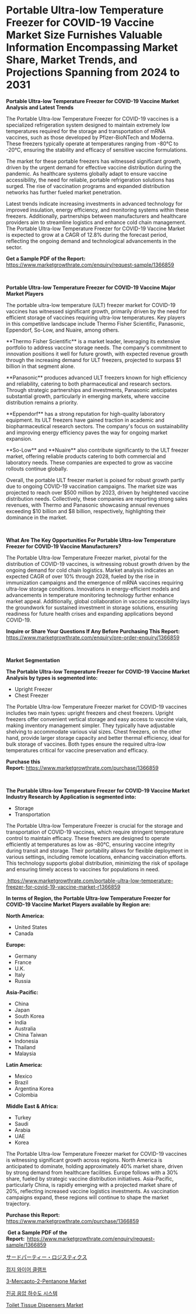 <p><h1>Portable Ultra-low Temperature Freezer for COVID-19 Vaccine Market Size Furnishes Valuable Information Encompassing Market Share, Market Trends, and Projections Spanning from 2024 to 2031</h1></p><p><strong>Portable Ultra-low Temperature Freezer for COVID-19 Vaccine Market Analysis and Latest Trends</strong></p>
<p><p>The Portable Ultra-low Temperature Freezer for COVID-19 vaccines is a specialized refrigeration system designed to maintain extremely low temperatures required for the storage and transportation of mRNA vaccines, such as those developed by Pfizer-BioNTech and Moderna. These freezers typically operate at temperatures ranging from -80°C to -20°C, ensuring the stability and efficacy of sensitive vaccine formulations.</p><p>The market for these portable freezers has witnessed significant growth, driven by the urgent demand for effective vaccine distribution during the pandemic. As healthcare systems globally adapt to ensure vaccine accessibility, the need for reliable, portable refrigeration solutions has surged. The rise of vaccination programs and expanded distribution networks has further fueled market penetration.</p><p>Latest trends indicate increasing investments in advanced technology for improved insulation, energy efficiency, and monitoring systems within these freezers. Additionally, partnerships between manufacturers and healthcare providers aim to streamline logistics and enhance cold chain management. The Portable Ultra-low Temperature Freezer for COVID-19 Vaccine Market is expected to grow at a CAGR of 12.8% during the forecast period, reflecting the ongoing demand and technological advancements in the sector.</p></p>
<p><strong>Get a Sample PDF of the Report:&nbsp;</strong> <a href="https://www.marketgrowthrate.com/enquiry/request-sample/1366859">https://www.marketgrowthrate.com/enquiry/request-sample/1366859</a></p>
<p>&nbsp;</p>
<p><strong>Portable Ultra-low Temperature Freezer for COVID-19 Vaccine Major Market Players</strong></p>
<p><p>The portable ultra-low temperature (ULT) freezer market for COVID-19 vaccines has witnessed significant growth, primarily driven by the need for efficient storage of vaccines requiring ultra-low temperatures. Key players in this competitive landscape include Thermo Fisher Scientific, Panasonic, Eppendorf, So-Low, and Nuaire, among others. </p><p>**Thermo Fisher Scientific** is a market leader, leveraging its extensive portfolio to address vaccine storage needs. The company's commitment to innovation positions it well for future growth, with expected revenue growth through the increasing demand for ULT freezers, projected to surpass $1 billion in that segment alone.</p><p>**Panasonic** produces advanced ULT freezers known for high efficiency and reliability, catering to both pharmaceutical and research sectors. Through strategic partnerships and investments, Panasonic anticipates substantial growth, particularly in emerging markets, where vaccine distribution remains a priority.</p><p>**Eppendorf** has a strong reputation for high-quality laboratory equipment. Its ULT freezers have gained traction in academic and biopharmaceutical research sectors. The company's focus on sustainability and improving energy efficiency paves the way for ongoing market expansion.</p><p>**So-Low** and **Nuaire** also contribute significantly to the ULT freezer market, offering reliable products catering to both commercial and laboratory needs. These companies are expected to grow as vaccine rollouts continue globally.</p><p>Overall, the portable ULT freezer market is poised for robust growth partly due to ongoing COVID-19 vaccination campaigns. The market size was projected to reach over $500 million by 2023, driven by heightened vaccine distribution needs. Collectively, these companies are reporting strong sales revenues, with Thermo and Panasonic showcasing annual revenues exceeding $10 billion and $8 billion, respectively, highlighting their dominance in the market.</p></p>
<p>&nbsp;</p>
<p><strong>What Are The Key Opportunities For Portable Ultra-low Temperature Freezer for COVID-19 Vaccine Manufacturers?</strong></p>
<p><p>The Portable Ultra-low Temperature Freezer market, pivotal for the distribution of COVID-19 vaccines, is witnessing robust growth driven by the ongoing demand for cold chain logistics. Market analysis indicates an expected CAGR of over 10% through 2028, fueled by the rise in immunization campaigns and the emergence of mRNA vaccines requiring ultra-low storage conditions. Innovations in energy-efficient models and advancements in temperature monitoring technology further enhance market appeal. Additionally, global collaboration in vaccine accessibility lays the groundwork for sustained investment in storage solutions, ensuring readiness for future health crises and expanding applications beyond COVID-19.</p></p>
<p><strong>Inquire or Share Your Questions If Any Before Purchasing This Report:</strong> <a href="https://www.marketgrowthrate.com/enquiry/pre-order-enquiry/1366859">https://www.marketgrowthrate.com/enquiry/pre-order-enquiry/1366859</a></p>
<p>&nbsp;</p>
<p><strong>Market Segmentation</strong></p>
<p><strong>The Portable Ultra-low Temperature Freezer for COVID-19 Vaccine Market Analysis by types is segmented into:</strong></p>
<p><ul><li>Upright Freezer</li><li>Chest Freezer</li></ul></p>
<p><p>The Portable Ultra-low Temperature Freezer market for COVID-19 vaccines includes two main types: upright freezers and chest freezers. Upright freezers offer convenient vertical storage and easy access to vaccine vials, making inventory management simpler. They typically have adjustable shelving to accommodate various vial sizes. Chest freezers, on the other hand, provide larger storage capacity and better thermal efficiency, ideal for bulk storage of vaccines. Both types ensure the required ultra-low temperatures critical for vaccine preservation and efficacy.</p></p>
<p><strong>Purchase this Report:&nbsp;</strong><a href="https://www.marketgrowthrate.com/purchase/1366859">https://www.marketgrowthrate.com/purchase/1366859</a></p>
<p>&nbsp;</p>
<p><strong>The Portable Ultra-low Temperature Freezer for COVID-19 Vaccine Market Industry Research by Application is segmented into:</strong></p>
<p><ul><li>Storage</li><li>Transportation</li></ul></p>
<p><p>The Portable Ultra-low Temperature Freezer is crucial for the storage and transportation of COVID-19 vaccines, which require stringent temperature control to maintain efficacy. These freezers are designed to operate efficiently at temperatures as low as -80°C, ensuring vaccine integrity during transit and storage. Their portability allows for flexible deployment in various settings, including remote locations, enhancing vaccination efforts. This technology supports global distribution, minimizing the risk of spoilage and ensuring timely access to vaccines for populations in need.</p></p>
<p><a href="https://www.marketgrowthrate.com/portable-ultra-low-temperature-freezer-for-covid-19-vaccine-market-r1366859">&nbsp;https://www.marketgrowthrate.com/portable-ultra-low-temperature-freezer-for-covid-19-vaccine-market-r1366859</a></p>
<p><strong>In terms of Region, the Portable Ultra-low Temperature Freezer for COVID-19 Vaccine Market Players available by Region are:</strong></p>
<p>
    <p> <strong> North America: </strong>
        <ul>
            <li>United States</li>
            <li>Canada</li>
        </ul>
        </p> 
    <p> <strong> Europe: </strong>
        <ul>
            <li>Germany</li>
            <li>France</li>
            <li>U.K.</li>
            <li>Italy</li>
            <li>Russia</li>
        </ul>
        </p> 
    <p> <strong> Asia-Pacific: </strong>
        <ul>
            <li>China</li>
            <li>Japan</li>
            <li>South Korea</li>
            <li>India</li>
            <li>Australia</li>
            <li>China Taiwan</li>
            <li>Indonesia</li>
            <li>Thailand</li>
            <li>Malaysia</li>
        </ul>
        </p> 
    <p> <strong> Latin America: </strong>
        <ul>
            <li>Mexico</li>
            <li>Brazil</li>
            <li>Argentina Korea</li>
            <li>Colombia</li>
        </ul>
        </p> 
    <p> <strong> Middle East & Africa: </strong>
        <ul>
            <li>Turkey</li>
            <li>Saudi</li>
            <li>Arabia</li>
            <li>UAE</li>
            <li>Korea</li>
        </ul>
    </p>
    </p>
<p><p>The Portable Ultra-low Temperature Freezer market for COVID-19 vaccines is witnessing significant growth across regions. North America is anticipated to dominate, holding approximately 40% market share, driven by strong demand from healthcare facilities. Europe follows with a 30% share, fueled by strategic vaccine distribution initiatives. Asia-Pacific, particularly China, is rapidly emerging with a projected market share of 20%, reflecting increased vaccine logistics investments. As vaccination campaigns expand, these regions will continue to shape the market trajectory.</p></p>
<p><strong>Purchase this Report: </strong><a href="https://www.marketgrowthrate.com/purchase/1366859">https://www.marketgrowthrate.com/purchase/1366859</a></p>
<p>&nbsp;<strong>Get a Sample PDF of the Report:&nbsp;&nbsp;</strong><a href="https://www.marketgrowthrate.com/enquiry/request-sample/1366859">https://www.marketgrowthrate.com/enquiry/request-sample/1366859</a></p>
<p><strong></strong></p>
<p><p><a href="https://medium.com/@drfg4t/%E5%B8%82%E5%A0%B4%E5%8B%95%E5%90%91%E3%81%AE%E6%98%8E%E3%82%89%E3%81%8B%E3%81%AB%E3%81%99%E3%82%8B-%E3%82%B0%E3%83%AD%E3%83%BC%E3%83%90%E3%83%AB%E3%82%B5%E3%83%BC%E3%83%89%E3%83%91%E3%83%BC%E3%83%86%E3%82%A3%E3%83%AD%E3%82%B8%E3%82%B9%E3%83%86%E3%82%A3%E3%82%AF%E3%82%B9%E5%B8%82%E5%A0%B4%E3%81%AE%E6%88%90%E9%95%B7%E3%81%A8%E5%9C%B0%E5%9F%9F%E5%88%A5%E3%82%A4%E3%83%B3%E3%82%B5%E3%82%A4%E3%83%88-2024-2031-b5b65ff44d0f?postPublishedType=repub">サードパーティー・ロジスティクス</a></p><p><a href="https://medium.com/@zacharyscthmitt4465/%EC%8B%9C%EC%9E%A5-%EC%A0%84%EB%A7%9D-%EC%A0%84-%EC%84%B8%EA%B3%84-%EC%A0%91%EC%A7%80-%ED%81%B4%EB%9E%A8%ED%94%84-%ED%8A%B8%EB%A0%8C%EB%93%9C-%EB%B0%8F-%EC%98%81%ED%96%A5-%EB%B6%84%EC%84%9D-2024-2031-%EC%95%A0%ED%94%8C%EB%A6%AC%EC%BC%80%EC%9D%B4%EC%85%98%EB%B3%84-%EA%B8%B0%EA%B3%84-%EC%A0%84%EB%A0%A5-%EC%9A%B4%EC%86%A1-%EA%B8%B0%ED%83%80-%EB%B0%8F-%EC%9C%A0%ED%98%95%EB%B3%84-%EC%9E%90%EB%8F%99-%EC%A0%91%EC%A7%80-%ED%81%B4%EB%9E%A8%ED%94%84-%EB%8B%A8%EC%9D%BC-%EC%A7%91%EA%B2%8C-%EC%A0%91%EC%A7%80-%ED%81%B4%EB%9E%A8%ED%94%84-99544f441aea?postPublishedType=repub">접지 와이어 클램프</a></p><p><a href="https://issuu.com/reportprime-2/docs/3-mercapto-2-pentanone-market-size-_28379d425fa1bd">3-Mercapto-2-Pentanone Market</a></p><p><a href="https://medium.com/@zacharyscthmitt4465/%EC%A7%84%EA%B3%B5-%EC%9D%8C%EC%95%95-%ED%95%98%EC%88%98%EB%8F%84-%EC%8B%9C%EC%8A%A4%ED%85%9C-%EC%8B%9C%EC%9E%A5-%EA%B8%80%EB%A1%9C%EB%B2%8C-%EB%B0%8F-%EC%A7%80%EC%97%AD-%EB%B6%84%EC%84%9D-%EC%A7%80%EC%97%AD-%EA%B5%AD%EA%B0%80%EB%B3%84-%EB%B6%84%EC%84%9D-%EB%B0%8F-%EA%B2%BD%EC%9F%81-%ED%99%98%EA%B2%BD%EC%97%90-%EC%B4%88%EC%A0%90-25cc970ea0f6?postPublishedType=repub">진공 음압 하수도 시스템</a></p><p><a href="https://www.linkedin.com/pulse/deep-dive-toilet-tissue-dispensers-market-itstrends-segmentation-1nfoe?trackingId=3GuyfkuTQh6Z2xJJX8%2BsMQ%3D%3D">Toilet Tissue Dispensers Market</a></p></p>